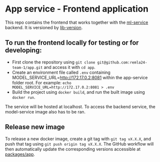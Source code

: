 # App service - Frontend application

This repo contains the frontend that works together with the [ml-service](https://github.com/remla24-team-1/model-service/) backend. It is versioned by [lib-version](https://github.com/remla24-team-1/lib-version).

## To run the frontend locally for testing or for developing: 
* First clone the repository using `git clone git@github.com:remla24-team-1/app.git` and access it with `cd app`.
* Create an environment file called `.env` containing MODEL_SERVICE_URL=http://172.17.0.2:8081 within the app-service folder root. For example: `echo MODEL_SERVICE_URL=http://172.17.0.2:8081 > .env`
* Build the project using `docker build`, and run the built image using `docker run`.

The service will be hosted at localhost. To access the backend service, the model-service image also has to be ran.

## Release new image

To release a new docker image, create a git tag with `git tag vX.X.X`, and push that tag using `git push origin tag vX.X.X`. The GitHub workflow will then automatically update the corresponding versions accessible at [packages/app](https://github.com/orgs/remla24-team-1/packages/container/package/app).
